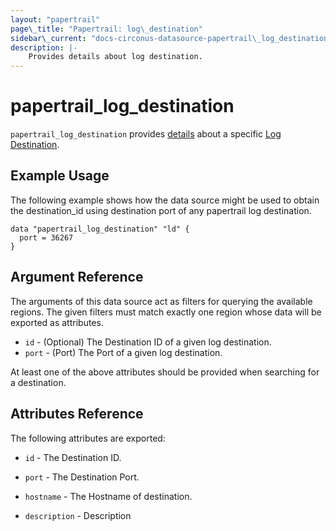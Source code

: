 ```yaml
---
layout: "papertrail"
page\_title: "Papertrail: log\_destination"
sidebar\_current: "docs-circonus-datasource-papertrail\_log_destination"
description: |-
    Provides details about log destination.
---
```


# papertrail\_log_destination

`papertrail_log_destination` provides
[details](http://help.papertrailapp.com/kb/how-it-works/settings-api/#destinations) about a specific
[Log Destination](http://help.papertrailapp.com/kb/how-it-works/settings-api/#destinations).

## Example Usage

The following example shows how the data source might be used to obtain
the destination_id using destination port of any papertrail log destination.

```hcl
data "papertrail_log_destination" "ld" {
  port = 36267
}
```

## Argument Reference

The arguments of this data source act as filters for querying the available
regions. The given filters must match exactly one region whose data will be
exported as attributes.

* `id` - (Optional) The Destination ID of a given log destination.
* `port` - (Port) The Port of a given log destination.

At least one of the above attributes should be provided when searching for a destination.

## Attributes Reference

The following attributes are exported:

* `id` - The Destination ID.

* `port` - The Destination Port.

* `hostname` - The Hostname of destination.

* `description` - Description
